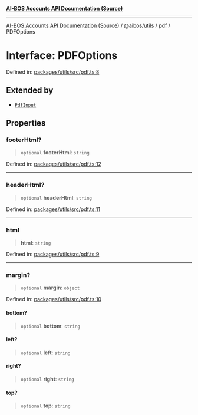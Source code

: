 [**AI-BOS Accounts API Documentation (Source)**](../../../../README.md)

***

[AI-BOS Accounts API Documentation (Source)](../../../../README.md) / [@aibos/utils](../../README.md) / [pdf](../README.md) / PDFOptions

# Interface: PDFOptions

Defined in: [packages/utils/src/pdf.ts:8](https://github.com/pohlai88/accounts/blob/48103fb36d28b2b9bfb33472b6de2f719773cde9/packages/utils/src/pdf.ts#L8)

## Extended by

- [`PdfInput`](PdfInput.md)

## Properties

### footerHtml?

> `optional` **footerHtml**: `string`

Defined in: [packages/utils/src/pdf.ts:12](https://github.com/pohlai88/accounts/blob/48103fb36d28b2b9bfb33472b6de2f719773cde9/packages/utils/src/pdf.ts#L12)

***

### headerHtml?

> `optional` **headerHtml**: `string`

Defined in: [packages/utils/src/pdf.ts:11](https://github.com/pohlai88/accounts/blob/48103fb36d28b2b9bfb33472b6de2f719773cde9/packages/utils/src/pdf.ts#L11)

***

### html

> **html**: `string`

Defined in: [packages/utils/src/pdf.ts:9](https://github.com/pohlai88/accounts/blob/48103fb36d28b2b9bfb33472b6de2f719773cde9/packages/utils/src/pdf.ts#L9)

***

### margin?

> `optional` **margin**: `object`

Defined in: [packages/utils/src/pdf.ts:10](https://github.com/pohlai88/accounts/blob/48103fb36d28b2b9bfb33472b6de2f719773cde9/packages/utils/src/pdf.ts#L10)

#### bottom?

> `optional` **bottom**: `string`

#### left?

> `optional` **left**: `string`

#### right?

> `optional` **right**: `string`

#### top?

> `optional` **top**: `string`

